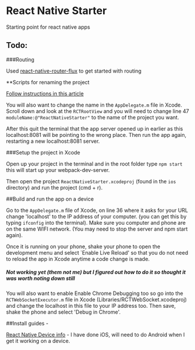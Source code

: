 # React Native Starter

Starting point for react native apps

## Todo:

###Routing

Used [react-native-router-flux](https://github.com/aksonov/react-native-router-flux) to get started with routing

**Scripts for renaming the project

[Follow instructions in this article](http://jslim.net/blog/2015/01/08/how-to-rename-xcode-project-thoroughly/)

You will also want to change the name in the ```AppDelegate.m``` file in Xcode. Scroll down and look at the ```RCTRootView``` and you will need to change line 47 ```moduleName:@"ReactNativeStarter"``` to the name of the project you want.  

After this quit the terminal that the app server opened up in earlier as this localhost:8081 will be pointing to the wrong place. Then run the app again, restarting a new localhost:8081 server.


###Setup the project in Xcode

Open up your project in the terminal and in the root folder type ```npm start``` this will start up your webpack-dev-server.

Then open the project ```ReactNativeStarter.xcodeproj``` (found in the ```ios``` directory) and run the project (cmd + r).  

##Build and run the app on a device

Go to the ```AppDelegate.m``` file of Xcode, on line 36 where it asks for your URL change 'localhost' to the IP address of your computer. (you can get this by typing `ifconfig` into the terminal). Make sure you computer and phone are on the same WIFI network. (You may need to stop the server and npm start again).

Once it is running on your phone, shake your phone to open the development menu and select `Enable Live Reload' so that you do not need to reload the app in Xcode anytime a code change is made.

##### Not working yet (them not me) but I figured out how to do it so thought it was worth noting down still
You will also want to enable Enable Chrome Debugging too so go into the ```RCTWebSocketExecutor.m``` file in Xcode (Libraries/RCTWebSocket.xcodeproj) and change the localhost in this file to your IP address too. Then save, shake the phone and select 'Debug in Chrome'.

##Install guides - 

[React Native Device info](https://github.com/rebeccahughes/react-native-device-info) - I have done iOS, will need to do Android when I get it working on a device.


